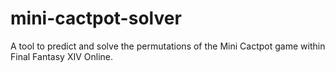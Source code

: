 # mini-cactpot-solver
A tool to predict and solve the permutations of the Mini Cactpot game within Final Fantasy XIV Online.
